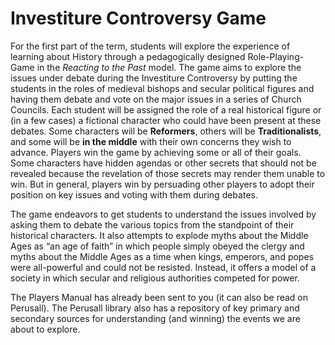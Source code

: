 # Investiture Controversy Game

For the first part of the term, students will explore the experience of learning about History through a pedagogically designed Role-Playing-Game in the _Reacting to the Past_ model. The game aims to explore the issues under debate during the Investiture Controversy by putting the students in the roles of medieval bishops and secular political figures and having them debate and vote on the major issues in a series of Church Councils. Each student will be assigned the role of a real historical figure or (in a few cases) a fictional character who could have been present at these debates. Some characters will be **Reformers**, others will be **Traditionalists**, and some will be **in the middle** with their own concerns they wish to advance. Players win the game by achieving some or all of their goals. Some characters have hidden agendas or other secrets that should not be revealed because the revelation of those secrets may render them unable to win. But in general, players win by persuading other players to adopt their position on key issues and voting with them during debates.

The game endeavors to get students to understand the issues involved by asking them to debate the various topics from the standpoint of their historical characters. It also attempts to explode myths about the Middle Ages as “an age of faith” in which people simply obeyed the clergy and myths about the Middle Ages as a time when kings, emperors, and popes were all-powerful and could not be resisted. Instead, it offers a model of a society in which secular and religious authorities competed for power.

The Players Manual has already been sent to you (it can also be read on Perusall). The Perusall library also has a repository of key primary and secondary sources for understanding (and winning) the events we are about to explore.&#x20;
